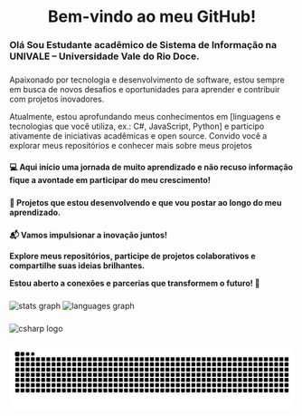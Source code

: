 <h1 align="center">Bem-vindo ao meu GitHub!</h1>

###

<h3 align="left">Olá Sou Estudante acadêmico de Sistema de Informação na UNIVALE – Universidade Vale do Rio Doce.</h3>

###

Apaixonado por tecnologia e desenvolvimento de software, estou sempre em busca de novos desafios e oportunidades para aprender e contribuir com projetos inovadores. 

Atualmente, estou aprofundando meus conhecimentos em [linguagens e tecnologias que você utiliza, ex.: C#, JavaScript, Python] e participo ativamente de iniciativas acadêmicas e open source. Convido você a explorar meus repositórios e conhecer mais sobre meus projetos


<h4 align="left">💻 Aqui início uma jornada de muito aprendizado e não recuso informação fique a avontade em participar do meu crescimento!


###

<h4 align="left">🌟 Projetos que estou desenvolvendo e que vou postar ao longo do meu aprendizado.


###

<h4 align="left">📬 Vamos impulsionar a inovação juntos! 
 
 Explore meus repositórios, participe de projetos colaborativos e compartilhe suas ideias brilhantes. 
 
 Estou aberto a conexões e parcerias que transformem o futuro! 🚀
###

<div align="left">
  <img src="https://github-readme-stats.vercel.app/api?username=WAUCLIDSON&hide_title=false&hide_rank=false&show_icons=true&include_all_commits=true&count_private=true&disable_animations=false&theme=ocean_dark&locale=pt-br&hide_border=false&order=1" height="150" alt="stats graph"  />
  <img src="https://github-readme-stats.vercel.app/api/top-langs?username=WAUCLIDSON&locale=pt-br&hide_title=false&layout=compact&card_width=320&langs_count=5&theme=ocean_dark&hide_border=false&order=2" height="150" alt="languages graph"  />
</div>

###

<div align="left">
  <img src="https://cdn.jsdelivr.net/gh/devicons/devicon/icons/csharp/csharp-original.svg" height="40" alt="csharp logo"  />
</div>

###
<div align="center">
    
  ![snake gif](https://github.com/TechnologyHell/TechnologyHell/blob/output/github-snake-dark.svg)
</div>



